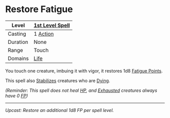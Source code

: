 # Restore Fatigue

| Level    | [1st Level Spell](1st%20Level%20Spells.md)        |
| -------- | --------------------------------------------------- |
| Casting  | 1 [Action](../../../../Game%20Procedures/Core%20Procedures/Action.md) |
| Duration | None                                                |
| Range    | Touch                                               |
| Domains  | [Life](../../Spell%20Domains/Life.md)            |

You touch one creature, imbuing it with vigor, it restores 1d8 [Fatigue Points](../../../../Player%20Characters/Derived%20Statistics/Fatigue%20Points.md).

This spell also [Stabilizes](../../../../Game%20Procedures/Conditions/Stabilized.md) creatures who are [Dying](../../../../Game%20Procedures/Conditions/Dying.md).

*(Reminder: This spell does not heal [HP](../../../../Player%20Characters/Derived%20Statistics/Health%20Points.md), and [Exhausted](../../../../Game%20Procedures/Conditions/Exhausted.md) creatures always have 0 [FP](../../../../Player%20Characters/Derived%20Statistics/Fatigue%20Points.md))*

---
*Upcast: Restore an additional 1d8 FP per spell level.*
